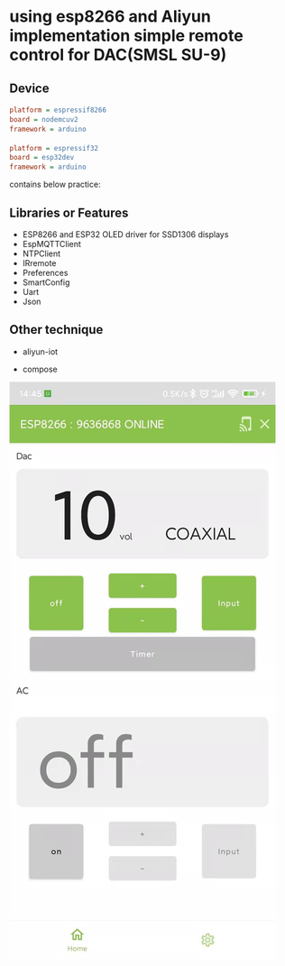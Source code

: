 # using esp8266 and Aliyun implementation simple remote control for DAC(SMSL SU-9)

## Device

```ini
platform = espressif8266
board = nodemcuv2
framework = arduino

platform = espressif32
board = esp32dev
framework = arduino
```

contains below practice:

## Libraries or Features

 - ESP8266 and ESP32 OLED driver for SSD1306 displays
 - EspMQTTClient
 - NTPClient
 - IRremote
 - Preferences
 - SmartConfig
 - Uart
 - Json

## Other technique

 - aliyun-iot

 - compose

    

    

![](README.assets/20211022144700.jpg)

